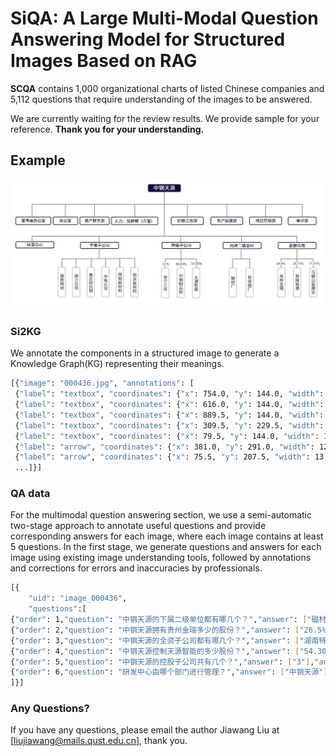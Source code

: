 
SiQA: A Large Multi-Modal Question Answering Model for Structured Images Based on RAG
====================

**SCQA** contains 1,000 organizational charts of listed Chinese companies and 5,112 questions that require understanding of the images to be answered.

We are currently waiting for the review results. We provide sample for your reference. **Thank you for your understanding.**


## Example

![alt text](https://github.com/a824705518/OCQA/raw/main/example/images/000436.jpg)

### Si2KG

We annotate the components in a structured image to generate a Knowledge Graph(KG) representing their meanings.

```bash
[{"image": "000436.jpg", "annotations": [
 {"label": "textbox", "coordinates": {"x": 754.0, "y": 144.0, "width": 118.0, "height": 32.0}},
 {"label": "textbox", "coordinates": {"x": 616.0, "y": 144.0, "width": 118.0, "height": 32.0}},
 {"label": "textbox", "coordinates": {"x": 889.5, "y": 144.0, "width": 119.0, "height": 32.0}},
 {"label": "textbox", "coordinates": {"x": 309.5, "y": 229.5, "width": 139.0, "height": 27.0}},
 {"label": "textbox", "coordinates": {"x": 79.5, "y": 144.0, "width": 129.0, "height": 32.0}},
 {"label": "arrow", "coordinates": {"x": 381.0, "y": 291.0, "width": 12.0, "height": 36.0}},
 {"label": "arrow", "coordinates": {"x": 75.5, "y": 207.5, "width": 13.0, "height": 27.0}},
 ...]}]
```
### QA data
For the multimodal question answering section, we use a semi-automatic two-stage approach to annotate useful questions and provide corresponding answers for each image, where each image contains at least 5 questions. In the first stage, we generate questions and answers for each image using existing image understanding tools, followed by annotations and corrections for errors and inaccuracies by professionals.

```bash
[{
    "uid": "image_000436",
    "questions":[
{"order": 1,"question": "中钢天源的下属二级单位都有哪几个？","answer": ["磁材厂","钕铁硼厂"],"answer_from": "Directly","facts": ["磁材厂","钕铁硼厂"],"calculate":0},
{"order": 2,"question": "中钢天源拥有贵州金瑞多少的股份？","answer": ["26.5%"],"answer_from": "Directly","facts": ["26.5%"],"calculate":0},
{"order": 3,"question": "中钢天源的全资子公司都有哪几个？","answer": ["湖南特材","通力公司","南京研究院","中唯公司","国知新材料","南京新材料"],"answer_from": "Directly","facts": ["湖南特材","通力公司","南京研究院","中唯公司","国知新材料","南京新材料"],"calculate":0},
{"order": 4,"question": "中钢天源控制天源智能的多少股份？","answer": ["54.30%"],"answer_from": "Directly","facts": ["54.30%"],"calculate":0},
{"order": 5,"question": "中钢天源的控股子公司共有几个？","answer": ["3"],"answer_from": "Indirectly","facts": ["金宁三环","中钢制品院","天源智能"],"calculate":1},
{"order": 6,"question": "研发中心由哪个部门进行管理？","answer": ["中钢天源"],"answer_from": "Directly","facts": ["中钢天源"],"calculate":0}
]}]
```

            
### Any Questions?

If you have any questions, please email the author Jiawang Liu at [liujiawang@mails.qust.edu.cn], thank you.

